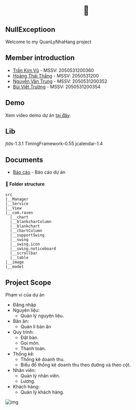 <h1 align='center'> 🍕</h1>

## NullExceptioon
Welcome to my QuanLyNhaHang project
 
## Member introduction

* [Trần Kim Vũ](https://github.com/ZuKerNo1) - MSSV: 2050531200360
* [Hoàng Thái Thắng](https://github.com/Ghant2906) - MSSV: 2050531200
* [Nguyễn Văn Trung](https://github.com/trumpnguyen37) - MSSV: 2050531200352
* [Bùi Viết Trường](https://github.com/Viet-Truong) - MSSV: 2050531200354

## Demo

Xem video demo dự án [tại đây]().

## Lib

jtds-1.3.1
TimingFramework-0.55
jcalendar-1.4

## Documents

* [Báo cáo]() - Báo cáo dự án


#### **🏨 Folder structure**

```
src
|__Manager
|__Service
|__View
|__com.raven
  |__chart
  |__blankcharColumn
  |__blankchart
  |__chartColumn
  |__supportSwing
  |__swing
  |__swing.icon
  |__swing.noticeboard
  |__scrollbar
  |__table
|__image
|__model
```


## Project Scope

Phạm vi của dự án

- Đăng nhập
- Nguyên liệu:
  - Quản lý nguyên liệu.
- Bàn ăn:
  - Quản lí bàn ăn
- Quy trình:
  - Đặt bàn.
  - Gọi món.
  - Thanh toán.
- Thống kê:
  - Thống kê doanh thu.
  - Biểu đồ thống kê doanh thu theo đường và theo cột.
- Nhân viên:
  - Quản lý nhân viên.
  - Lương.
- Khách hàng:
  - Quản lý khách hàng.


![img]()

